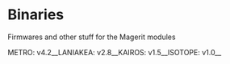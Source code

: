 # Binaries

Firmwares and other stuff for the Magerit modules

METRO: v4.2__LANIAKEA: v2.8__KAIROS: v1.5__ISOTOPE: v1.0__